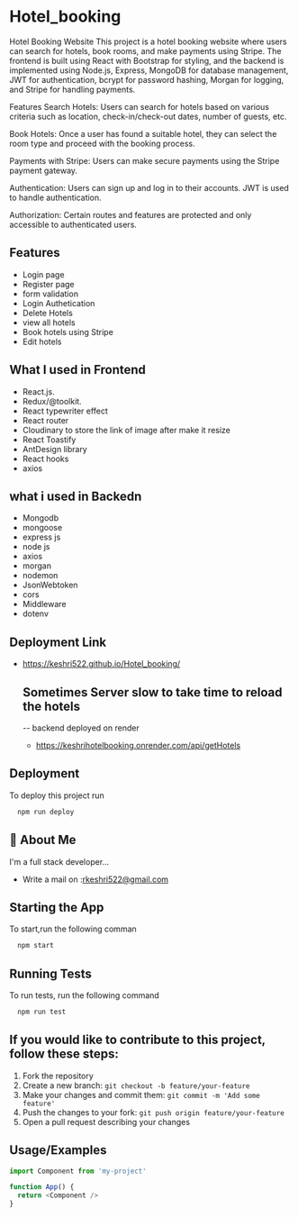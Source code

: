 # Hotel_booking

Hotel Booking Website
This project is a hotel booking website where users can search for hotels, book rooms, and make payments using Stripe. The frontend is built using React with Bootstrap for styling, and the backend is implemented using Node.js, Express, MongoDB for database management, JWT for authentication, bcrypt for password hashing, Morgan for logging, and Stripe for handling payments.

Features
Search Hotels: Users can search for hotels based on various criteria such as location, check-in/check-out dates, number of guests, etc.

Book Hotels: Once a user has found a suitable hotel, they can select the room type and proceed with the booking process.

Payments with Stripe: Users can make secure payments using the Stripe payment gateway.

Authentication: Users can sign up and log in to their accounts. JWT is used to handle authentication.

Authorization: Certain routes and features are protected and only accessible to authenticated users.


## Features
- Login page
- Register page
- form validation
- Login Authetication
- Delete Hotels
- view all hotels
- Book hotels using Stripe
- Edit hotels


## What I used in Frontend
- React.js.
- Redux/@toolkit.
- React typewriter effect
- React router
- Cloudinary to store the link of image after make it resize
- React Toastify
- AntDesign library
- React hooks
- axios
## what i used in Backedn
- Mongodb
- mongoose
- express js
- node js
- axios
- morgan
- nodemon
- JsonWebtoken
- cors
- Middleware
- dotenv

## Deployment Link
- https://keshri522.github.io/Hotel_booking/

   ## Sometimes Server slow to take time to reload the hotels
  -- backend deployed on render
  - https://keshrihotelbooking.onrender.com/api/getHotels
    

 
## Deployment

To deploy this project run

```bash
  npm run deploy
```


## 🚀 About Me
I'm a full stack developer...
- Write a mail on :rkeshri522@gmail.com


## Starting the App

To start,run the following comman

```bash
  npm start
```


## Running Tests

To run tests, run the following command

```bash
  npm run test
```
## If you would like to contribute to this project, follow these steps:

1. Fork the repository
2. Create a new branch: `git checkout -b feature/your-feature`
3. Make your changes and commit them: `git commit -m 'Add some feature'`
4. Push the changes to your fork: `git push origin feature/your-feature`
5. Open a pull request describing your changes

## Usage/Examples

```javascript
import Component from 'my-project'

function App() {
  return <Component />
}
```

